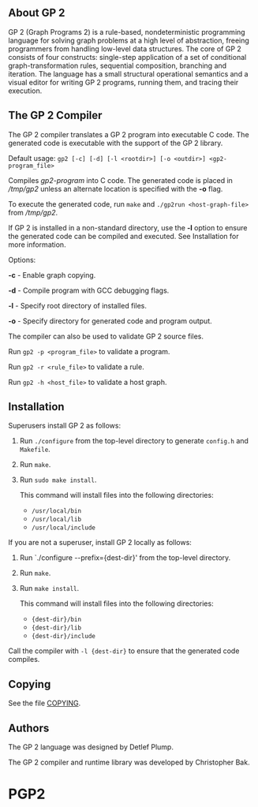 ## About GP 2

GP 2 (Graph Programs 2) is a rule-based, nondeterministic programming language for solving graph problems at a high level of abstraction, freeing programmers from handling low-level data structures. The core of GP 2 consists of four constructs: single-step application of a set of conditional graph-transformation rules, sequential composition, branching and iteration. The language has a small structural operational semantics and a visual editor for writing GP 2 programs, running them, and tracing their execution.

## The GP 2 Compiler

The GP 2 compiler translates a GP 2 program into executable C code.
The generated code is executable with the support of the GP 2 library.

Default usage:
`gp2 [-c] [-d] [-l <rootdir>] [-o <outdir>] <gp2-program_file>`

Compiles *gp2-program* into C code. The generated code is placed in
*/tmp/gp2* unless an alternate location is specified with the **-o** flag. 

To execute the generated code, run `make` and `./gp2run <host-graph-file>`
from */tmp/gp2*.

If GP 2 is installed in a non-standard directory, use the **-l** option to 
ensure the generated code can be compiled and executed. See Installation 
for more information.

Options:

**-c** - Enable graph copying.

**-d** - Compile program with GCC debugging flags.

**-l** - Specify root directory of installed files.

**-o** - Specify directory for generated code and program output.

The compiler can also be used to validate GP 2 source files.

Run `gp2 -p <program_file>` to validate a program.

Run `gp2 -r <rule_file>` to validate a rule.

Run `gp2 -h <host_file>` to validate a host graph.

## Installation

Superusers install GP 2 as follows: 

1. Run `./configure` from the top-level directory to generate `config.h` and `Makefile`.

2. Run `make`.

3. Run `sudo make install`. 

   This command will install files into the following directories:
   * `/usr/local/bin`
   * `/usr/local/lib`
   * `/usr/local/include`

If you are not a superuser, install GP 2 locally as follows:

1. Run `./configure --prefix={dest-dir}' from the top-level directory.

2. Run `make`.

3. Run `make install`.

   This command will install files into the following directories:
   * `{dest-dir}/bin`
   * `{dest-dir}/lib`
   * `{dest-dir}/include`

Call the compiler with `-l {dest-dir}` to ensure that the generated code compiles.

## Copying

See the file [COPYING](COPYING).

## Authors

The GP 2 language was designed by Detlef Plump.

The GP 2 compiler and runtime library was developed by Christopher Bak.
# PGP2

